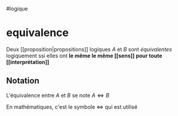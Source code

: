 #logique
# equivalence
Deux [[proposition|propositions]] logiques $A$ et $B$ sont _équivalentes_ logiquement ssi elles ont **le même le même [[sens]] pour toute [[interprétation]]**

## Notation
L'équivalence entre $A$ et $B$ se note $A\iff B$

En mathématiques, c'est le symbole $\iff$ qui est utilisé

